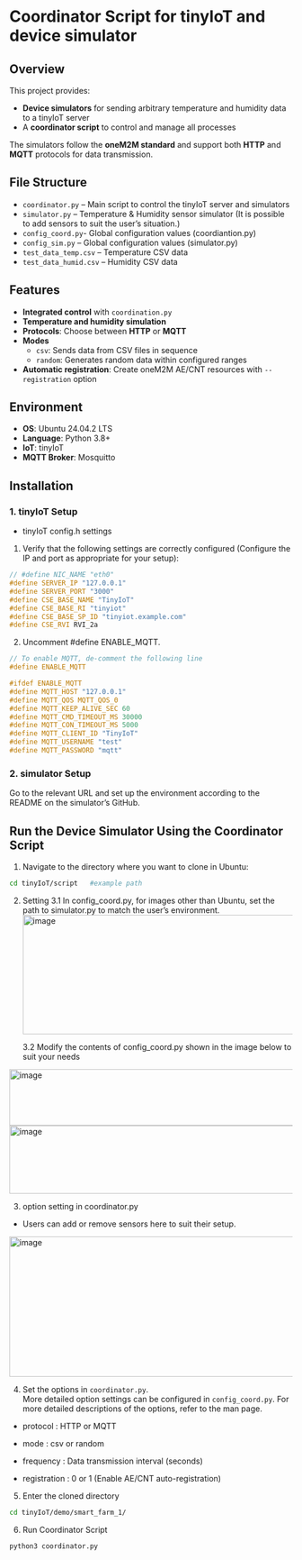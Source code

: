 # Coordinator Script for tinyIoT and device simulator

## Overview
This project provides:
- **Device simulators** for sending arbitrary temperature and humidity data to a tinyIoT server  
- A **coordinator script** to control and manage all processes  

The simulators follow the **oneM2M standard** and support both **HTTP** and **MQTT** protocols for data transmission.  

## File Structure
- `coordinator.py` – Main script to control the tinyIoT server and simulators  
- `simulator.py` – Temperature & Humidity sensor simulator (It is possible to add sensors to suit the user’s situation.)
- `config_coord.py`- Global configuration values (coordiantion.py)    
- `config_sim.py` – Global configuration values (simulator.py)  
- `test_data_temp.csv` – Temperature CSV data  
- `test_data_humid.csv` – Humidity CSV data  

## Features
- **Integrated control** with `coordination.py`  
- **Temperature and humidity simulation**
- **Protocols**: Choose between **HTTP** or **MQTT**    
- **Modes**  
  - `csv`: Sends data from CSV files in sequence  
  - `random`: Generates random data within configured ranges  
- **Automatic registration**: Create oneM2M AE/CNT resources with `--registration` option  

## Environment
- **OS**: Ubuntu 24.04.2 LTS  
- **Language**: Python 3.8+  
- **IoT**: tinyIoT
- **MQTT Broker**: Mosquitto  

## Installation


### 1. tinyIoT Setup 

- tinyIoT config.h settings
1. Verify that the following settings are correctly configured (Configure the IP and port as appropriate for your setup):


```c
// #define NIC_NAME "eth0"
#define SERVER_IP "127.0.0.1"
#define SERVER_PORT "3000"
#define CSE_BASE_NAME "TinyIoT"
#define CSE_BASE_RI "tinyiot"
#define CSE_BASE_SP_ID "tinyiot.example.com"
#define CSE_RVI RVI_2a
```


2. Uncomment #define ENABLE_MQTT.

```c
// To enable MQTT, de-comment the following line
#define ENABLE_MQTT

#ifdef ENABLE_MQTT
#define MQTT_HOST "127.0.0.1"
#define MQTT_QOS MQTT_QOS_0
#define MQTT_KEEP_ALIVE_SEC 60
#define MQTT_CMD_TIMEOUT_MS 30000
#define MQTT_CON_TIMEOUT_MS 5000
#define MQTT_CLIENT_ID "TinyIoT"
#define MQTT_USERNAME "test"
#define MQTT_PASSWORD "mqtt"
```

### 2. simulator Setup

Go to the relevant URL and set up the environment according to the README on the simulator’s GitHub.


## Run the Device Simulator Using the Coordinator Script

1. Navigate to the directory where you want to clone in Ubuntu:
```bash
cd tinyIoT/script   #example path
```

2. Setting
  3.1 In config_coord.py, for images other than Ubuntu, set the path to simulator.py to match the user’s environment.
   <img width="759" height="212" alt="image" src="https://github.com/user-attachments/assets/e635e4ca-203e-4902-a43b-ac1fd094a273" />

   3.2 Modify the contents of config_coord.py shown in the image below to suit your needs
  <img width="681" height="100" alt="image" src="https://github.com/user-attachments/assets/817704a5-d6ce-45de-9e15-e155f9d4f32b" />
  <img width="907" height="121" alt="image" src="https://github.com/user-attachments/assets/bf000381-91d1-47bb-af20-2f15d8dbe9e2" />

3. option setting in coordinator.py
- Users can add or remove sensors here to suit their setup.
<img width="1029" height="249" alt="image" src="https://github.com/user-attachments/assets/1e821675-30fe-4b6c-9a57-e1947088ae05" />


4. Set the options in `coordinator.py`.  
More detailed option settings can be configured in `config_coord.py`.
For more detailed descriptions of the options, refer to the man page.
- protocol : HTTP or MQTT

- mode : csv or random

- frequency : Data transmission interval (seconds)

- registration : 0 or 1 (Enable AE/CNT auto-registration)


5. Enter the cloned directory

```bash
cd tinyIoT/demo/smart_farm_1/  
```

6. Run Coordinator Script

```bash
python3 coordinator.py
```
